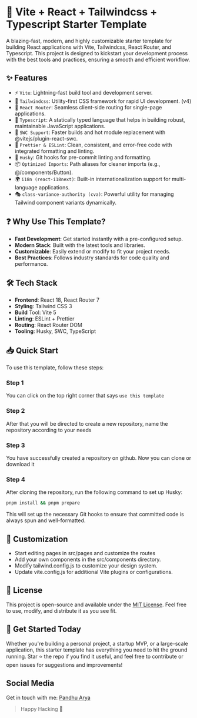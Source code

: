 # 🚀 Vite + React + Tailwindcss + Typescript Starter Template

A blazing-fast, modern, and highly customizable starter template for building React applications with Vite, Tailwindcss, React Router, and Typescript. This project is designed to kickstart your development process with the best tools and practices, ensuring a smooth and efficient workflow.

## ✨ Features

- ⚡ `Vite`: Lightning-fast build tool and development server.
- 🎨 `Tailwindcss`: Utility-first CSS framework for rapid UI development. (v4)
- 🔄 `React Router`: Seamless client-side routing for single-page applications.
- 📝 `Typescript`: A statically typed language that helps in building robust, maintainable JavaScript applications.
- 🧩 `SWC Support`: Faster builds and hot module replacement with @vitejs/plugin-react-swc.
- 🧹 `Prettier & ESLint`: Clean, consistent, and error-free code with integrated formatting and linting.
- 🐶 `Husky`: Git hooks for pre-commit linting and formatting.
- 📦 `Optimized Imports`: Path aliases for cleaner imports (e.g., @/components/Button).
- 🌍 `i18n (react-i18next)`: Built-in internationalization support for multi-language applications.
- 🎭 `class-variance-authority (cva)`: Powerful utility for managing Tailwind component variants dynamically.

## ❓ Why Use This Template?

- **Fast Development**: Get started instantly with a pre-configured setup.
- **Modern Stack**: Built with the latest tools and libraries.
- **Customizable**: Easily extend or modify to fit your project needs.
- **Best Practices**: Follows industry standards for code quality and performance.

## 🛠️ Tech Stack

- **Frontend**: React 18, React Router 7
- **Styling**: Tailwind CSS 3
- **Build** Tool: Vite 5
- **Linting**: ESLint + Prettier
- **Routing**: React Router DOM
- **Tooling**: Husky, SWC, TypeScript

## 📥 Quick Start

To use this template, follow these steps:

### Step 1

You can click on the top right corner that says `use this template`

### Step 2

After that you will be directed to create a new repository, name the repository according to your needs

### Step 3

You have successfully created a repository on github. Now you can clone or download it

### Step 4

After cloning the repository, run the following command to set up Husky:

```bash
pnpm install && pnpm prepare
```

This will set up the necessary Git hooks to ensure that committed code is always spun and well-formatted.

## 🔧 Customization

- Start editing pages in src/pages and customize the routes
- Add your own components in the src/components directory.
- Modify tailwind.config.js to customize your design system.
- Update vite.config.js for additional Vite plugins or configurations.

## 📄 License

This project is open-source and available under the [MIT License](LICENSE). Feel free to use, modify, and distribute it as you see fit.

## 🌟 Get Started Today

Whether you're building a personal project, a startup MVP, or a large-scale application, this starter template has everything you need to hit the ground running. Star ⭐ the repo if you find it useful, and feel free to contribute or open issues for suggestions and improvements!

## Social Media

Get in touch with me: [Pandhu Arya](https://panntod.github.io/Project-Mandiri/linktree)

> Happy Hacking 🤖
